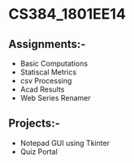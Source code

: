 # CS384_1801EE14

## Assignments:-
* Basic Computations
* Statiscal Metrics
* csv Processing
* Acad Results
* Web Series Renamer

## Projects:- 
* Notepad GUI using Tkinter
* Quiz Portal 
